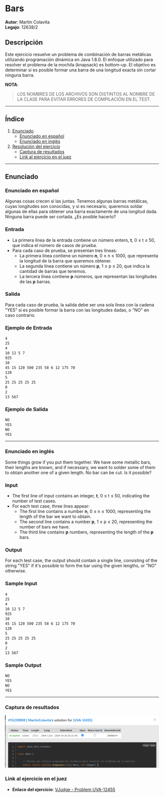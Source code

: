 
# Bars

**Autor**: Martín Colavita  
**Legajo**: 12638/2

## Descripción
Este ejercicio resuelve un problema de combinación de barras metálicas utilizando programación dinámica en Java 1.8.0.
El enfoque utilizado  para resolver el problema de la mochila (knapsack) es bottom-up.  El objetivo es determinar si es posible formar una barra de una longitud exacta sin cortar ninguna barra.

**NOTA**:
>  LOS NOMBRES DE LOS ARCHIVOS SON DISTINTOS AL NOMBRE DE LA CLASE PARA EVITAR ERRORES DE COMPILACIÓN EN EL TEST.

---

## Índice
1. [Enunciado](#enunciado)
    - [Enunciado en español](#enunciado-en-español)
    - [Enunciado en inglés](#enunciado-en-inglés)
2. [Resolución del ejercicio](#resolución-del-ejercicio)
    - [Captura de resultados](#captura-de-resultados)
    - [Link al ejercicio en el juez](#link-al-ejercicio-en-el-juez)

---

## Enunciado

### Enunciado en español

Algunas cosas crecen si las juntas. Tenemos algunas barras metálicas, cuyas longitudes son conocidas, y si es necesario, queremos soldar algunas de ellas para obtener una barra exactamente de una longitud dada. Ninguna barra puede ser cortada. ¿Es posible hacerlo?

### Entrada
- La primera línea de la entrada contiene un número entero, **t**, 0 ≤ t ≤ 50, que indica el número de casos de prueba.
- Para cada caso de prueba, se presentan tres líneas:
    - La primera línea contiene un número **n**, 0 ≤ n ≤ 1000, que representa la longitud de la barra que queremos obtener.
    - La segunda línea contiene un número **p**, 1 ≤ p ≤ 20, que indica la cantidad de barras que tenemos.
    - La tercera línea contiene **p** números, que representan las longitudes de las **p** barras.

### Salida
Para cada caso de prueba, la salida debe ser una sola línea con la cadena "YES" si es posible formar la barra con las longitudes dadas, o "NO" en caso contrario.

### Ejemplo de Entrada
```
4
25
4
10 12 5 7
925
10
45 15 120 500 235 58 6 12 175 70
120
5
25 25 25 25 25
0
2
13 567
```

### Ejemplo de Salida
```
NO
YES
NO
YES
```

---

### Enunciado en inglés

Some things grow if you put them together. We have some metallic bars, their lengths are known, and if necessary, we want to solder some of them to obtain another one of a given length. No bar can be cut. Is it possible?

### Input
- The first line of input contains an integer, **t**, 0 ≤ t ≤ 50, indicating the number of test cases.
- For each test case, three lines appear:
    - The first line contains a number **n**, 0 ≤ n ≤ 1000, representing the length of the bar we want to obtain.
    - The second line contains a number **p**, 1 ≤ p ≤ 20, representing the number of bars we have.
    - The third line contains **p** numbers, representing the length of the **p** bars.

### Output
For each test case, the output should contain a single line, consisting of the string "YES" if it's possible to form the bar using the given lengths, or "NO" otherwise.

### Sample Input
```
4
25
4
10 12 5 7
925
10
45 15 120 500 235 58 6 12 175 70
120
5
25 25 25 25 25
0
2
13 567
```

### Sample Output
```
NO
YES
NO
YES
```

---

### Captura de resultados
![img.png](img-Bars.png)

### Link al ejercicio en el juez
- **Enlace del ejercicio**: [VJudge - Problem UVA-12455](https://vjudge.net/problem/UVA-12455)



